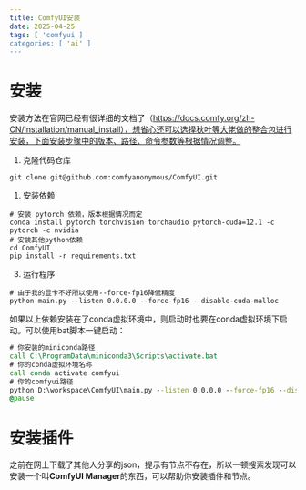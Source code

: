 ```yaml
---
title: ComfyUI安装
date: 2025-04-25
tags: [ 'comfyui ]
categories: [ 'ai' ]
---
```


# 安装

安装方法在官网已经有很详细的文档了（https://docs.comfy.org/zh-CN/installation/manual_install），想省心还可以选择秋叶等大佬做的整合包进行安装，下面安装步骤中的版本、路径、命令参数等根据情况调整。

1. 克隆代码仓库

```shell
git clone git@github.com:comfyanonymous/ComfyUI.git
```

1. 安装依赖

```shell
# 安装 pytorch 依赖，版本根据情况而定
conda install pytorch torchvision torchaudio pytorch-cuda=12.1 -c pytorch -c nvidia
# 安装其他python依赖
cd ComfyUI
pip install -r requirements.txt
```

3. 运行程序

```shell
# 由于我的显卡不好所以使用--force-fp16降低精度
python main.py --listen 0.0.0.0 --force-fp16 --disable-cuda-malloc
```

如果以上依赖安装在了conda虚拟环境中，则启动时也要在conda虚拟环境下启动。可以使用bat脚本一键启动：

```bat
# 你安装的miniconda路径
call C:\ProgramData\miniconda3\Scripts\activate.bat
# 你的conda虚拟环境名称
call conda activate comfyui
# 你的comfyui路径
python D:\workspace\ComfyUI\main.py --listen 0.0.0.0 --force-fp16 --disable-cuda-malloc
@pause
```

# 安装插件

之前在网上下载了其他人分享的json，提示有节点不存在，所以一顿搜索发现可以安装一个叫**ComfyUI Manager**的东西，可以帮助你安装插件和节点。